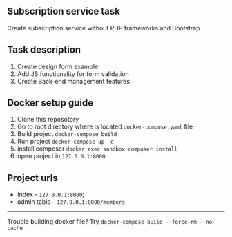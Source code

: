 
## Subscription service task

Create subscription service without PHP frameworks and Bootstrap

## Task description

1. Create design form example
2. Add JS functionality for form validation
3. Create Back-end management features

## Docker setup guide

1. Clone this reposotory
2. Go to root directory where is located `docker-compose.yaml` file
3. Build project `docker-compose build`
4. Run project `docker-compose up -d`
5. install composer `docker exec sandbox composer install`
6. open project in `127.0.0.1:8000`

## Project urls
 - index - `127.0.0.1:8000`;
 - admin table - `127.0.0.1:8000/members`
 
---
Trouble building docker file? Try `docker-compose build --force-rm --no-cache`